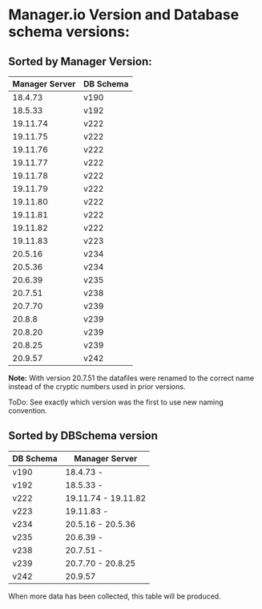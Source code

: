 # Manager.io Version and Database schema versions:

## Sorted by Manager Version:

| Manager Server | DB Schema |
| -------------- | --------- |
| 18.4.73        | v190      |
| 18.5.33        | v192      |
| 19.11.74       | v222      |
| 19.11.75       | v222      |
| 19.11.76       | v222      |
| 19.11.77       | v222      |
| 19.11.78       | v222      |
| 19.11.79       | v222      |
| 19.11.80       | v222      |
| 19.11.81       | v222      |
| 19.11.82       | v222      |
| 19.11.83       | v223      |
| 20.5.16        | v234      |
| 20.5.36        | v234      |
| 20.6.39        | v235      |
| 20.7.51        | v238      |
| 20.7.70        | v239      |
| 20.8.8         | v239      |
| 20.8.20        | v239      |
| 20.8.25        | v239      |
| 20.9.57        | v242      |


**Note:** With version 20.7.51 the datafiles were renamed to the 
correct name instead of the cryptic numbers used in prior versions.

ToDo: See exactly which version was the first to use new naming convention.

## Sorted by DBSchema version
| DB Schema | Manager Server      |
| --------- | ------------------- |
|  v190     | 18.4.73  -          |
|  v192     | 18.5.33  -          |
|  v222     | 19.11.74 - 19.11.82 |
|  v223     | 19.11.83 -          |
|  v234     | 20.5.16  - 20.5.36  |
|  v235     | 20.6.39  -          |
|  v238     | 20.7.51  -          |
|  v239     | 20.7.70  - 20.8.25  |
|  v242     | 20.9.57             |

When more data has been collected, this table will be produced.
